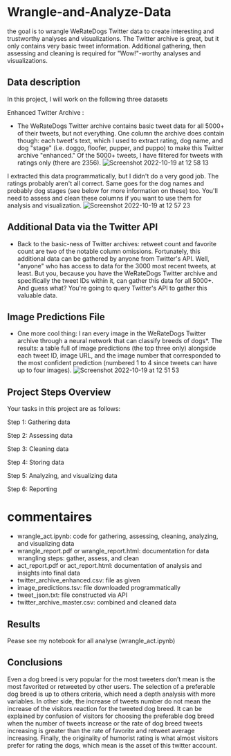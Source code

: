 # Wrangle-and-Analyze-Data

the goal is to wrangle WeRateDogs Twitter data to create interesting and trustworthy analyses and visualizations. The Twitter archive is great, but it only contains very basic tweet information. Additional gathering, then assessing and cleaning is required for "Wow!"-worthy analyses and visualizations.

## Data description 
In this project, I will work on the following three datasets 

Enhanced Twitter Archive :
- The WeRateDogs Twitter archive contains basic tweet data for all 5000+ of their tweets, but not everything. One column the archive does contain though: each tweet's text, which I used to extract rating, dog name, and dog "stage" (i.e. doggo, floofer, pupper, and puppo) to make this Twitter archive "enhanced." Of the 5000+ tweets, I have filtered for tweets with ratings only (there are 2356).
![Screenshot 2022-10-19 at 12 58 13](https://user-images.githubusercontent.com/74813723/196673122-797ba39a-9813-4499-b446-f24939810f38.png)

I extracted this data programmatically, but I didn't do a very good job. The ratings probably aren't all correct. Same goes for the dog names and probably dog stages (see below for more information on these) too. You'll need to assess and clean these columns if you want to use them for analysis and visualization. ![Screenshot 2022-10-19 at 12 57 23](https://user-images.githubusercontent.com/74813723/196674100-023b1b6d-3484-42fd-8818-b70c81941ca2.png)


## Additional Data via the Twitter API

- Back to the basic-ness of Twitter archives: retweet count and favorite count are two of the notable column omissions. Fortunately, this additional data can be gathered by anyone from Twitter's API. Well, "anyone" who has access to data for the 3000 most recent tweets, at least. But you, because you have the WeRateDogs Twitter archive and specifically the tweet IDs within it, can gather this data for all 5000+. And guess what? You're going to query Twitter's API to gather this valuable data.

## Image Predictions File

- One more cool thing: I ran every image in the WeRateDogs Twitter archive through a neural network that can classify breeds of dogs*. The results: a table full of image predictions (the top three only) alongside each tweet ID, image URL, and the image number that corresponded to the most confident prediction (numbered 1 to 4 since tweets can have up to four images).
![Screenshot 2022-10-19 at 12 51 53](https://user-images.githubusercontent.com/74813723/196672158-f423d358-cb25-44a3-994a-b5b0792cbce9.png)



## Project Steps Overview
Your tasks in this project are as follows:

Step 1: Gathering data

Step 2: Assessing data

Step 3: Cleaning data

Step 4: Storing data

Step 5: Analyzing, and visualizing data

Step 6: Reporting

# commentaires

- wrangle_act.ipynb: code for gathering, assessing, cleaning, analyzing, and visualizing data
- wrangle_report.pdf or wrangle_report.html: documentation for data wrangling steps: gather, assess, and clean
- act_report.pdf or act_report.html: documentation of analysis and insights into final data
- twitter_archive_enhanced.csv: file as given
- image_predictions.tsv: file downloaded programmatically
- tweet_json.txt: file constructed via API
- twitter_archive_master.csv: combined and cleaned data


## Results
Pease see my notebook for all analyse (wrangle_act.ipynb)

## Conclusions
Even a dog breed is very popular for the most tweeters don’t mean is the most favorited or retweeted by other users. The selection of a preferable dog breed is up to others criteria, which need a depth analysis with more variables. In other side, the increase of tweets number do not mean the increase of the visitors reaction for the tweeted dog breed. It can be explained by confusion of visitors for choosing the preferable dog breed when the number of tweets increase or the rate of dog breed tweets increasing is greater than the rate of favorite and retweet average increasing. Finally, the originality of humorist rating is what almost visitors prefer for rating the dogs, which mean is the asset of this twitter account.
